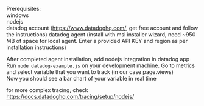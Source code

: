 Prerequisites:  
windows  
nodejs  
datadog account (https://www.datadoghq.com/, get free account and follow the instructions)
datadog agent (install with msi installer wizard, need ~950 MB of space for local agent. Enter a provided API KEY and region as per installation instructions)  

After completed agent installation, add nodejs integration in datadog app
Run ```node datadog-example.js``` on your development machine.
Go to metrics and select variable that you want to track (in our case page.views)  
Now you should see a bar chart of your variable in real time

for more complex tracing, check https://docs.datadoghq.com/tracing/setup/nodejs/
